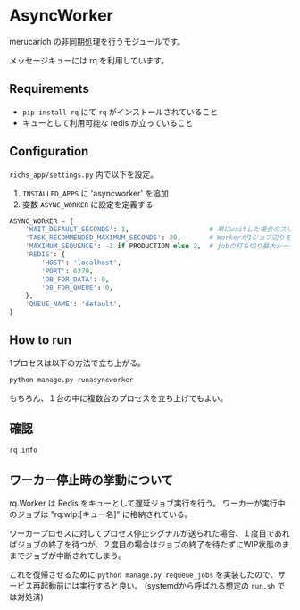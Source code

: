 # AsyncWorker

merucarich の非同期処理を行うモジュールです。

メッセージキューには rq を利用しています。

## Requirements 

- `pip install rq` にて `rq` がインストールされていること
- キューとして利用可能な redis が立っていること


## Configuration

`richs_app/settings.py` 内で以下を設定。

1. `INSTALLED_APPS` に 'asyncworker' を追加
2. 変数 `ASYNC_WORKER` に設定を定義する

```python
ASYNC_WORKER = {
    'WAIT_DEFAULT_SECONDS': 1,                    # 単にwaitした場合のスリープ時間
    'TASK_RECOMMENDED_MAXIMUM_SECONDS': 30,       # Workerが1ジョブ辺りを専有する推奨時間
    'MAXIMUM_SEQUENCE': -1 if PRODUCTION else 2,  # jobの打ち切り最大シーケンス数 (負数時は無限大)
    'REDIS': {
        'HOST': 'localhost',
        'PORT': 6379,
        'DB_FOR_DATA': 0,
        'DB_FOR_QUEUE': 0,
    },
    'QUEUE_NAME': 'default',
}
```

## How to run

1プロセスは以下の方法で立ち上がる。

```bash
python manage.py runasyncworker
```

もちろん、１台の中に複数台のプロセスを立ち上げてもよい。


## 確認

```bash
rq info
```

## ワーカー停止時の挙動について

rq.Worker は Redis をキューとして遅延ジョブ実行を行う。
ワーカーが実行中のジョブは "rq:wip:[キュー名]" に格納されている。

ワーカープロセスに対してプロセス停止シグナルが送られた場合、１度目であればジョブの終了を待つが、２度目の場合はジョブの終了を待たずにWIP状態のままでジョブが中断されてしまう。

これを復帰させるために `python manage.py requeue_jobs` を実装したので、サービス再起動前には実行すると良い。
(systemdから呼ばれる想定の `run.sh` では対処済)


